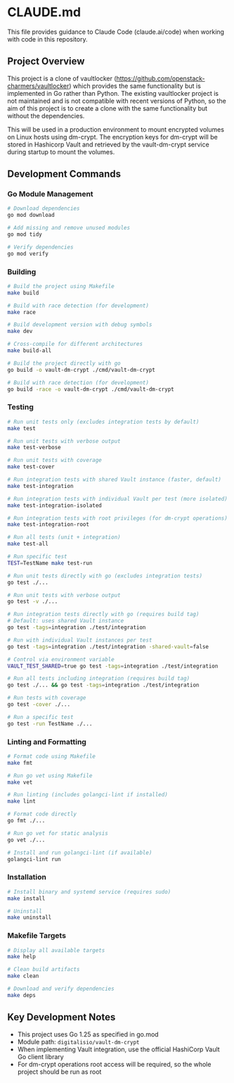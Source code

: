 # CLAUDE.md

This file provides guidance to Claude Code (claude.ai/code) when working with code in this repository.

## Project Overview

This project is a clone of vaultlocker (https://github.com/openstack-charmers/vaultlocker) which provides the same
functionality but is implemented in Go rather than Python. The existing vaultlocker project is not maintained and is
not compatible with recent versions of Python, so the aim of this project is to create a clone with the same
functionality but without the dependencies.

This will be used in a production environment to mount encrypted volumes on Linux hosts using dm-crypt. The encryption
keys for dm-crypt will be stored in Hashicorp Vault and retrieved by the vault-dm-crypt service during startup to mount
the volumes.

## Development Commands

### Go Module Management

```bash
# Download dependencies
go mod download

# Add missing and remove unused modules
go mod tidy

# Verify dependencies
go mod verify
```

### Building

```bash
# Build the project using Makefile
make build

# Build with race detection (for development)
make race

# Build development version with debug symbols
make dev

# Cross-compile for different architectures
make build-all

# Build the project directly with go
go build -o vault-dm-crypt ./cmd/vault-dm-crypt

# Build with race detection (for development)
go build -race -o vault-dm-crypt ./cmd/vault-dm-crypt
```

### Testing

```bash
# Run unit tests only (excludes integration tests by default)
make test

# Run unit tests with verbose output
make test-verbose

# Run unit tests with coverage
make test-cover

# Run integration tests with shared Vault instance (faster, default)
make test-integration

# Run integration tests with individual Vault per test (more isolated)
make test-integration-isolated

# Run integration tests with root privileges (for dm-crypt operations)
make test-integration-root

# Run all tests (unit + integration)
make test-all

# Run specific test
TEST=TestName make test-run

# Run unit tests directly with go (excludes integration tests)
go test ./...

# Run unit tests with verbose output
go test -v ./...

# Run integration tests directly with go (requires build tag)
# Default: uses shared Vault instance
go test -tags=integration ./test/integration

# Run with individual Vault instances per test
go test -tags=integration ./test/integration -shared-vault=false

# Control via environment variable
VAULT_TEST_SHARED=true go test -tags=integration ./test/integration

# Run all tests including integration (requires build tag)
go test ./... && go test -tags=integration ./test/integration

# Run tests with coverage
go test -cover ./...

# Run a specific test
go test -run TestName ./...
```

### Linting and Formatting

```bash
# Format code using Makefile
make fmt

# Run go vet using Makefile
make vet

# Run linting (includes golangci-lint if installed)
make lint

# Format code directly
go fmt ./...

# Run go vet for static analysis
go vet ./...

# Install and run golangci-lint (if available)
golangci-lint run
```

### Installation

```bash
# Install binary and systemd service (requires sudo)
make install

# Uninstall
make uninstall
```

### Makefile Targets

```bash
# Display all available targets
make help

# Clean build artifacts
make clean

# Download and verify dependencies
make deps
```

## Key Development Notes

- This project uses Go 1.25 as specified in go.mod
- Module path: `digitalisio/vault-dm-crypt`
- When implementing Vault integration, use the official HashiCorp Vault Go client library
- For dm-crypt operations root access will be required, so the whole project should be run as root
